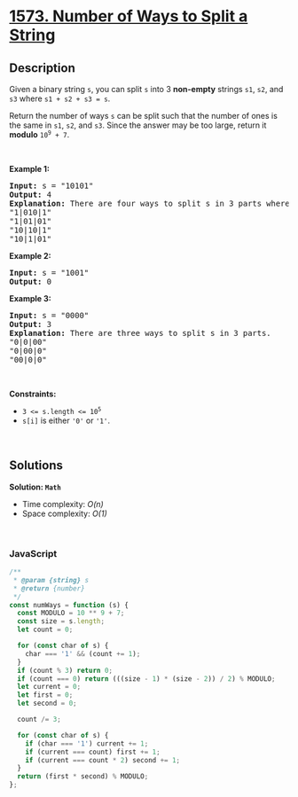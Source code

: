# [1573. Number of Ways to Split a String](https://leetcode.com/problems/number-of-ways-to-split-a-string)

## Description

<div class="xFUwe" data-track-load="description_content"><p>Given a binary string <code>s</code>, you can split <code>s</code> into 3 <strong>non-empty</strong> strings <code>s1</code>, <code>s2</code>, and <code>s3</code> where <code>s1 + s2 + s3 = s</code>.</p>

<p>Return the number of ways <code>s</code> can be split such that the number of ones is the same in <code>s1</code>, <code>s2</code>, and <code>s3</code>. Since the answer may be too large, return it <strong>modulo</strong> <code>10<sup>9</sup> + 7</code>.</p>

<p>&nbsp;</p>
<p><strong class="example">Example 1:</strong></p>

<pre><strong>Input:</strong> s = "10101"
<strong>Output:</strong> 4
<strong>Explanation:</strong> There are four ways to split s in 3 parts where each part contain the same number of letters '1'.
"1|010|1"
"1|01|01"
"10|10|1"
"10|1|01"
</pre>

<p><strong class="example">Example 2:</strong></p>

<pre><strong>Input:</strong> s = "1001"
<strong>Output:</strong> 0
</pre>

<p><strong class="example">Example 3:</strong></p>

<pre><strong>Input:</strong> s = "0000"
<strong>Output:</strong> 3
<strong>Explanation:</strong> There are three ways to split s in 3 parts.
"0|0|00"
"0|00|0"
"00|0|0"
</pre>

<p>&nbsp;</p>
<p><strong>Constraints:</strong></p>

<ul>
	<li><code>3 &lt;= s.length &lt;= 10<sup>5</sup></code></li>
	<li><code>s[i]</code> is either <code>'0'</code> or <code>'1'</code>.</li>
</ul>
</div>

<p>&nbsp;</p>

## Solutions

**Solution: `Math`**

- Time complexity: <em>O(n)</em>
- Space complexity: <em>O(1)</em>

<p>&nbsp;</p>

### **JavaScript**

```js
/**
 * @param {string} s
 * @return {number}
 */
const numWays = function (s) {
  const MODULO = 10 ** 9 + 7;
  const size = s.length;
  let count = 0;

  for (const char of s) {
    char === '1' && (count += 1);
  }
  if (count % 3) return 0;
  if (count === 0) return (((size - 1) * (size - 2)) / 2) % MODULO;
  let current = 0;
  let first = 0;
  let second = 0;

  count /= 3;

  for (const char of s) {
    if (char === '1') current += 1;
    if (current === count) first += 1;
    if (current === count * 2) second += 1;
  }
  return (first * second) % MODULO;
};
```
